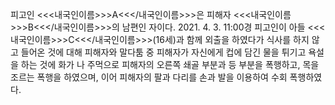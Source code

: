 피고인 <<<내국인이름>>>A<<</내국인이름>>>은 피해자 <<<내국인이름>>>B<<</내국인이름>>>의 남편인 자이다.
2021. 4. 3. 11:00경 피고인이 아들 <<<내국인이름>>>C<<</내국인이름>>>(16세)과 함께 외출을 하였다가 식사를 하지 않고 들어온 것에 대해 피해자와 말다툼 중 피해자가 자신에게 컵에 담긴 물을 튀기고 욕설을 하는 것에 화가 나 주먹으로 피해자의 오른쪽 쇄골 부분과 등 부분을 폭행하고, 목을 조르는 폭행을 하였으며, 이어 피해자의 팔과 다리를 손과 발을 이용하여 수회 폭행하였다.
